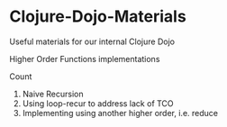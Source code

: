 Clojure-Dojo-Materials
======================

Useful materials for our internal Clojure Dojo

Higher Order Functions implementations

Count

1. Naive Recursion 
2. Using loop-recur to address lack of TCO
3. Implementing using another higher order, i.e. reduce


